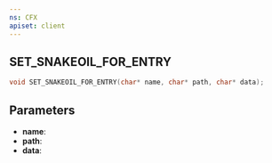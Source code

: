 ```yaml
---
ns: CFX
apiset: client
---
```

## SET_SNAKEOIL_FOR_ENTRY

```c
void SET_SNAKEOIL_FOR_ENTRY(char* name, char* path, char* data);
```


## Parameters
* **name**: 
* **path**: 
* **data**: 

